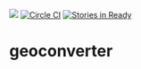 [![](https://imagelayers.io/badge/geometalab/geoconverter:latest.svg)](https://imagelayers.io/?images=geometalab/geoconverter:latest 'Get your own badge on imagelayers.io')
[![Circle CI](https://circleci.com/gh/geometalab/geoconverter.svg?style=svg)](https://circleci.com/gh/geometalab/geoconverter)
[![Stories in Ready](https://badge.waffle.io/geometalab/geoconverter.svg?label=ready&title=Ready)](http://waffle.io/geometalab/geoconverter)

geoconverter
============
